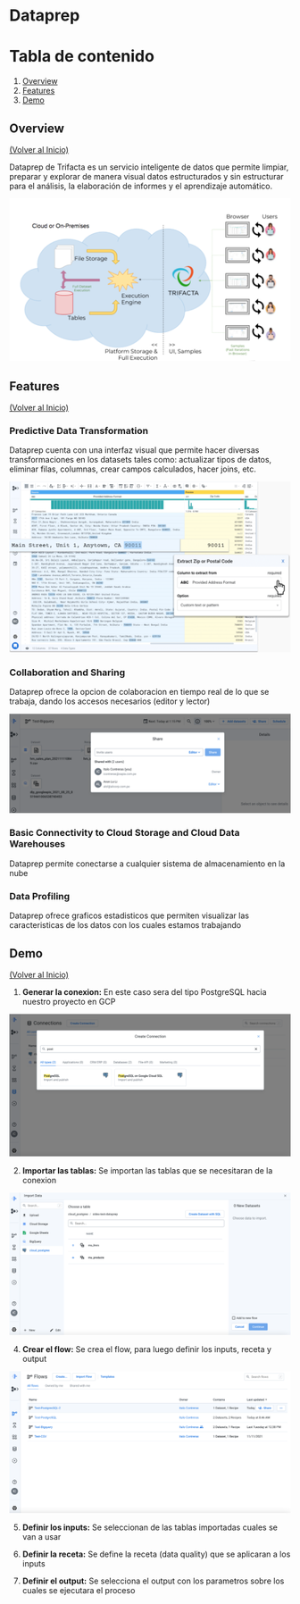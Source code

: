 # Dataprep

# Tabla de contenido

1. [Overview](#overview)
2. [Features](#features)
3. [Demo](#demo)

## Overview

[(Volver al Inicio)](#tabla-de-contenido)

Dataprep de Trifacta es un servicio inteligente de datos que permite limpiar, preparar y explorar de manera visual datos estructurados y sin estructurar para el análisis, la elaboración de informes y el aprendizaje automático. 

![Overview](img/overview.png "Overview")


## Features

[(Volver al Inicio)](#tabla-de-contenido)

### Predictive Data Transformation

Dataprep cuenta con una interfaz visual que permite hacer diversas transformaciones en los datasets tales como: actualizar tipos de datos, eliminar filas, columnas, crear campos calculados, hacer joins, etc. 

![Data Transformation](img/data_transformation.png "Data Transformation")

### Collaboration and Sharing

Dataprep ofrece la opcion de colaboracion en tiempo real de lo que se trabaja, dando los accesos necesarios (editor y lector)

![Collaboration](img/share.png "Collaboration")

### Basic Connectivity to Cloud Storage and Cloud Data Warehouses

Dataprep permite conectarse a cualquier sistema de almacenamiento en la nube

### Data Profiling

Dataprep ofrece graficos estadisticos que permiten visualizar las caracteristicas de los datos con los cuales estamos trabajando


## Demo

[(Volver al Inicio)](#tabla-de-contenido)

1. **Generar la conexion:** En este caso sera del tipo PostgreSQL hacia nuestro proyecto en GCP

![Crear conexion](img/create_connection.png "Crear conexion")

2. **Importar las tablas:** Se importan las tablas que se necesitaran de la conexion

![Importar las tablas](img/import_data.png "Importar las tablas")

4. **Crear el flow:** Se crea el flow, para luego definir los inputs, receta y output

![Crear el flow](img/create_flow.png "Crear el flow")

5. **Definir los inputs:** Se seleccionan de las tablas importadas cuales se van a usar

6. **Definir la receta:** Se define la receta (data quality) que se aplicaran a los inputs

7. **Definir el output:** Se selecciona el output con los parametros sobre los cuales se ejecutara el proceso
